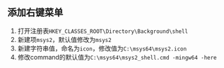 ## 添加右键菜单
1. 打开注册表`HKEY_CLASSES_ROOT\Directory\Background\shell`
2. 新建项`msys2`，默认值修改为`msys2`
3. 新建字符串值，命名为`icon`，修改值为`C:\msys64\msys2.icon`
4. 修改command的默认值为`C:\msys64\msys2_shell.cmd -mingw64 -here`
